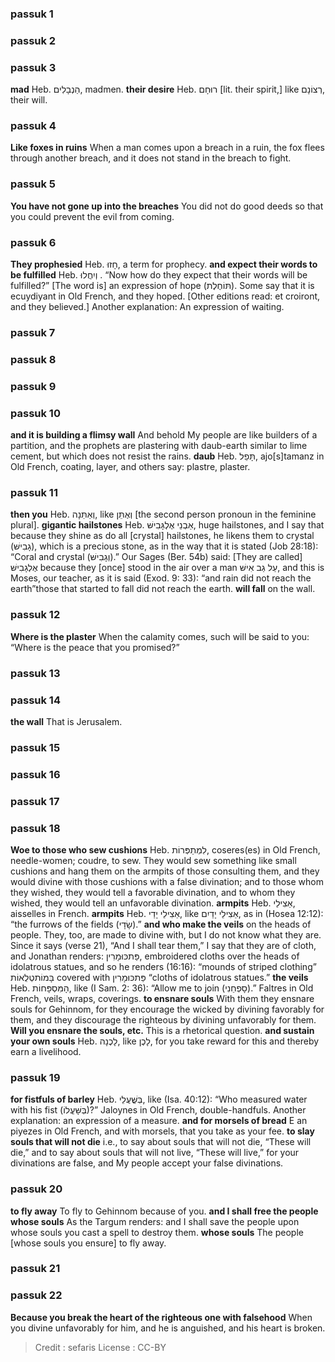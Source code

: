 
### passuk 1

### passuk 2

### passuk 3
<b>mad</b> Heb. הַנְבָלִים, madmen.
<b>their desire</b> Heb. רוּחָם [lit. their spirit,] like רְצוֹנָם, their will.

### passuk 4
<b>Like foxes in ruins</b> When a man comes upon a breach in a ruin, the fox flees through another breach, and it does not stand in the breach to fight.

### passuk 5
<b>You have not gone up into the breaches</b> You did not do good deeds so that you could prevent the evil from coming.

### passuk 6
<b>They prophesied</b> Heb. חָזוּ, a term for prophecy.
<b>and expect their words to be fulfilled</b> Heb. וְיִחֲלוּ . “Now how do they expect that their words will be fulfilled?” [The word is] an expression of hope (תּוֹחֶלֶת). Some say that it is ecuydiyant in Old French, and they hoped. [Other editions read: et croiront, and they believed.] Another explanation: An expression of waiting.

### passuk 7

### passuk 8

### passuk 9

### passuk 10
<b>and it is building a flimsy wall</b> And behold My people are like builders of a partition, and the prophets are plastering with daub-earth similar to lime cement, but which does not resist the rains.
<b>daub</b> Heb. תָּפֵל, ajo[s]tamanz in Old French, coating, layer, and others say: plastre, plaster.

### passuk 11
<b>then you</b> Heb. וְאַתֵּנָה, like וְאֶתֵּן [the second person pronoun in the feminine plural].
<b>gigantic hailstones</b> Heb. אַבְנֵי אֶלְגָּבִישּׁ, huge hailstones, and I say that because they shine as do all [crystal] hailstones, he likens them to crystal (גָבִישּׁ), which is a precious stone, as in the way that it is stated (Job 28:18): “Coral and crystal (וְגָבִישּׁ).” Our Sages (Ber. 54b) said: [They are called] אֶלְגָבִישּׁ because they [once] stood in the air over a man עַל גַב אִישּׁ, and this is Moses, our teacher, as it is said (Exod. 9: 33): “and rain did not reach the earth”those that started to fall did not reach the earth.
<b>will fall</b> on the wall.

### passuk 12
<b>Where is the plaster</b> When the calamity comes, such will be said to you: “Where is the peace that you promised?”

### passuk 13

### passuk 14
<b>the wall</b> That is Jerusalem.

### passuk 15

### passuk 16

### passuk 17

### passuk 18
<b>Woe to those who sew cushions</b> Heb. לִמְתַפְּרוֹת, coseres(es) in Old French, needle-women; coudre, to sew. They would sew something like small cushions and hang them on the armpits of those consulting them, and they would divine with those cushions with a false divination; and to those whom they wished, they would tell a favorable divination, and to whom they wished, they would tell an unfavorable divination.
<b>armpits</b> Heb. אַצִילֵי, aisselles in French.
<b>armpits</b> Heb. אַצִילֵי יָדַי, like אַצִילֵי יָדַיִם, as in (Hosea 12:12): “the furrows of the fields (שָׂדָי).”
<b>and who make the veils</b> on the heads of people. They, too, are made to divine with, but I do not know what they are. Since it says (verse 21), “And I shall tear them,” I say that they are of cloth, and Jonathan renders: פַּתכּוּמָרִין, embroidered cloths over the heads of idolatrous statues, and so he renders (16:16): “mounds of striped clothing” בָּמוֹתטְלֻאוֹת covered with פַּתכּוּמָרִין “cloths of idolatrous statues.”
<b>the veils</b> Heb. הָמִּסְפָּחוֹת, like (I Sam. 2: 36): “Allow me to join (סָפְחֵנִי).” Faltres in Old French, veils, wraps, coverings.
<b>to ensnare souls</b> With them they ensnare souls for Gehinnom, for they encourage the wicked by divining favorably for them, and they discourage the righteous by divining unfavorably for them.
<b>Will you ensnare the souls, etc.</b> This is a rhetorical question.
<b>and sustain your own souls</b> Heb. לָכֶנָה, like לָכֶן, for you take reward for this and thereby earn a livelihood.

### passuk 19
<b>for fistfuls of barley</b> Heb. בְּשֳּׁעֲלֵי, like (Isa. 40:12): “Who measured water with his fist (בְּשָּׁעֳלוֹ)?” Jaloynes in Old French, double-handfuls. Another explanation: an expression of a measure.
<b>and for morsels of bread</b> E an piyezes in Old French, and with morsels, that you take as your fee.
<b>to slay souls that will not die</b> i.e., to say about souls that will not die, “These will die,” and to say about souls that will not live, “These will live,” for your divinations are false, and My people accept your false divinations.

### passuk 20
<b>to fly away</b> To fly to Gehinnom because of you.
<b>and I shall free the people whose souls</b> As the Targum renders: and I shall save the people upon whose souls you cast a spell to destroy them.
<b>whose souls</b> The people [whose souls you ensure] to fly away.

### passuk 21

### passuk 22
<b>Because you break the heart of the righteous one with falsehood</b> When you divine unfavorably for him, and he is anguished, and his heart is broken.

>Credit : sefaris
>License : CC-BY